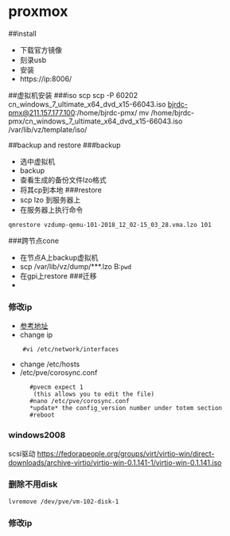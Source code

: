 proxmox
==========
##install
+ 下载官方镜像
+ 刻录usb
+ 安装
+ https://ip:8006/

##虚拟机安装
###iso
	scp scp -P 60202 cn_windows_7_ultimate_x64_dvd_x15-66043.iso bjrdc-pmx@211.157.177.100:/home/bjrdc-pmx/ 
	mv /home/bjrdc-pmx/cn_windows_7_ultimate_x64_dvd_x15-66043.iso /var/lib/vz/template/iso/

##backup and restore
###backup
+ 选中虚拟机
+ backup
+ 查看生成的备份文件lzo格式
+ 将其cp到本地
###restore
+ scp lzo 到服务器上
+ 在服务器上执行命令
```
qmrestore vzdump-qemu-101-2018_12_02-15_03_28.vma.lzo 101
```

###跨节点cone
+ 在节点A上backup虚拟机
+ scp  /var/lib/vz/dump/***.lzo B:`pwd`
+ 在gpi上restore
###迁移
+ 
### 修改ip
+ [参考地址](https://forum.proxmox.com/threads/can-proxmox-server-ip-be-changed.43486/) 
+ change ip
```
	#vi /etc/network/interfaces
```
+ change /etc/hosts
+ /etc/pve/corosync.conf
```
      #pvecm expect 1
       (this allows you to edit the file)
      #nano /etc/pve/corosync.conf
      *update* the config_version number under totem section
      #reboot
```

### windows2008
scsi驱动
https://fedorapeople.org/groups/virt/virtio-win/direct-downloads/archive-virtio/virtio-win-0.1.141-1/virtio-win-0.1.141.iso
### 删除不用disk
	lvremove /dev/pve/vm-102-disk-1

### 修改ip
